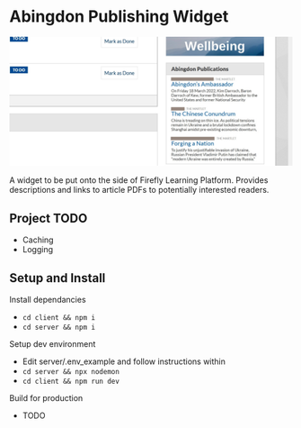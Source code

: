 # Abingdon Publishing Widget

![Screenshot on Firefly](https://github.com/EchoEkhi/abingdon-publishing/blob/master/Firefly_Screenshot.jpg?raw=true)

A widget to be put onto the side of Firefly Learning Platform. Provides descriptions and links to article PDFs to potentially interested readers.

## Project TODO
- Caching
- Logging

## Setup and Install

Install dependancies
- `cd client && npm i`
- `cd server && npm i`

Setup dev environment
- Edit server/.env_example and follow instructions within
- `cd server && npx nodemon`
- `cd client && npm run dev`

Build for production
- TODO
